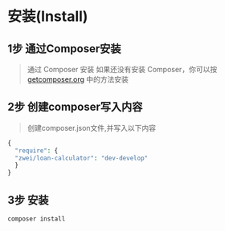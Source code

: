 安装(Install)
=========================

1步 通过Composer安装
-------------------------
> 通过 Composer 安装
如果还没有安装 Composer，你可以按 [getcomposer.org](https://getcomposer.org/) 中的方法安装


2步 创建composer写入内容
-------------------------
> 创建composer.json文件,并写入以下内容

```php
{
  "require": {
  "zwei/loan-calculator": "dev-develop"
  }
}
```


3步 安装
-------------------------
```php
composer install
```
